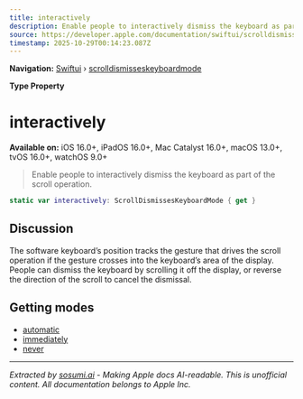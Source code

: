 ```yaml
---
title: interactively
description: Enable people to interactively dismiss the keyboard as part of the scroll operation.
source: https://developer.apple.com/documentation/swiftui/scrolldismisseskeyboardmode/interactively
timestamp: 2025-10-29T00:14:23.087Z
---
```


**Navigation:** [Swiftui](/documentation/swiftui) › [scrolldismisseskeyboardmode](/documentation/swiftui/scrolldismisseskeyboardmode)

**Type Property**

# interactively

**Available on:** iOS 16.0+, iPadOS 16.0+, Mac Catalyst 16.0+, macOS 13.0+, tvOS 16.0+, watchOS 9.0+

> Enable people to interactively dismiss the keyboard as part of the scroll operation.

```swift
static var interactively: ScrollDismissesKeyboardMode { get }
```

## Discussion

The software keyboard’s position tracks the gesture that drives the scroll operation if the gesture crosses into the keyboard’s area of the display. People can dismiss the keyboard by scrolling it off the display, or reverse the direction of the scroll to cancel the dismissal.

## Getting modes

- [automatic](/documentation/swiftui/scrolldismisseskeyboardmode/automatic)
- [immediately](/documentation/swiftui/scrolldismisseskeyboardmode/immediately)
- [never](/documentation/swiftui/scrolldismisseskeyboardmode/never)

---

*Extracted by [sosumi.ai](https://sosumi.ai) - Making Apple docs AI-readable.*
*This is unofficial content. All documentation belongs to Apple Inc.*
